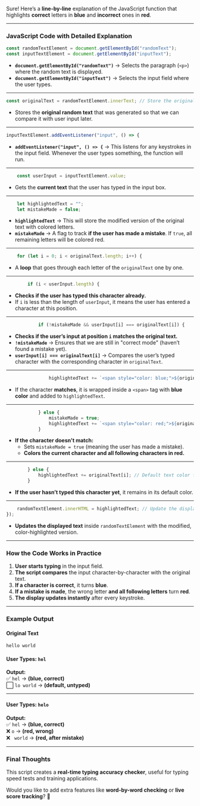 Sure! Here’s a **line-by-line** explanation of the JavaScript function that highlights **correct** letters in **blue** and **incorrect** ones in **red**.

---

### **JavaScript Code with Detailed Explanation**
```js
const randomTextElement = document.getElementById("randomText");
const inputTextElement = document.getElementById("inputText");
```
- **`document.getElementById("randomText")`** → Selects the paragraph (`<p>`) where the random text is displayed.
- **`document.getElementById("inputText")`** → Selects the input field where the user types.

---

```js
const originalText = randomTextElement.innerText; // Store the original text
```
- Stores the **original random text** that was generated so that we can compare it with user input later.

---

```js
inputTextElement.addEventListener("input", () => {
```
- **`addEventListener("input", () => {`** → This listens for any keystrokes in the input field. Whenever the user types something, the function will run.

---

```js
    const userInput = inputTextElement.value;
```
- Gets the **current text** that the user has typed in the input box.

---

```js
    let highlightedText = "";
    let mistakeMade = false;
```
- **`highlightedText`** → This will store the modified version of the original text with colored letters.
- **`mistakeMade`** → A flag to track **if the user has made a mistake**. If `true`, all remaining letters will be colored red.

---

```js
    for (let i = 0; i < originalText.length; i++) {
```
- A **loop** that goes through each letter of the `originalText` one by one.

---

```js
        if (i < userInput.length) {
```
- **Checks if the user has typed this character already.**  
- If `i` is less than the length of `userInput`, it means the user has entered a character at this position.

---

```js
            if (!mistakeMade && userInput[i] === originalText[i]) {
```
- **Checks if the user’s input at position `i` matches the original text.**  
- **`!mistakeMade`** → Ensures that we are still in "correct mode" (haven’t found a mistake yet).  
- **`userInput[i] === originalText[i]`** → Compares the user’s typed character with the corresponding character in `originalText`.

---

```js
                highlightedText += `<span style="color: blue;">${originalText[i]}</span>`;
```
- If the character **matches**, it is wrapped inside a `<span>` tag with **blue color** and added to `highlightedText`.

---

```js
            } else {
                mistakeMade = true;
                highlightedText += `<span style="color: red;">${originalText[i]}</span>`;
            }
```
- **If the character doesn't match:**
  - Sets `mistakeMade = true` (meaning the user has made a mistake).
  - **Colors the current character and all following characters in red.**

---

```js
        } else {
            highlightedText += originalText[i]; // Default text color for untyped characters
        }
```
- **If the user hasn’t typed this character yet**, it remains in its default color.

---

```js
    randomTextElement.innerHTML = highlightedText; // Update the displayed text
});
```
- **Updates the displayed text** inside `randomTextElement` with the modified, color-highlighted version.

---

### **How the Code Works in Practice**
1. **User starts typing** in the input field.
2. **The script compares** the input character-by-character with the original text.
3. **If a character is correct**, it turns **blue**.
4. **If a mistake is made**, the wrong letter **and all following letters** turn **red**.
5. **The display updates instantly** after every keystroke.

---

### **Example Output**
#### **Original Text**
```
hello world
```

#### **User Types:** `hel`  
**Output:**  
✅ `hel` → **(blue, correct)**  
⬜ `lo world` → **(default, untyped)**  

---

#### **User Types:** `helo`  
**Output:**  
✅ `hel` → **(blue, correct)**  
❌ `o` → **(red, wrong)**  
❌ ` world` → **(red, after mistake)**  

---

### **Final Thoughts**
This script creates a **real-time typing accuracy checker**, useful for typing speed tests and training applications.

Would you like to add extra features like **word-by-word checking** or **live score tracking**? 🚀